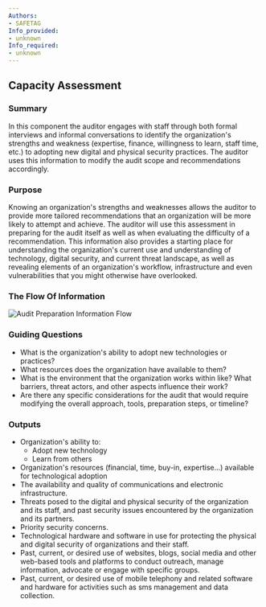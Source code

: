 ```yaml
---
Authors:
- SAFETAG
Info_provided:
- unknown
Info_required:
- unknown
---
```


## Capacity Assessment

### Summary

In this component the auditor engages with staff through both formal interviews and informal conversations to identify the organization's strengths and weakness (expertise, finance, willingness to learn, staff time, etc.) to adopting new digital and physical security practices. The auditor uses this information to modify the audit scope and recommendations accordingly.

### Purpose

Knowing an organization's strengths and weaknesses allows the auditor to provide more tailored recommendations that an organization will be more likely to attempt and achieve. The auditor will use this assessment in preparing for the audit itself as well as when evaluating the difficulty of a recommendation. This information also provides a starting place for understanding the organization's current use and understanding of technology, digital security, and current threat landscape, as well as revealing elements of an organization's workflow, infrastructure and even vulnerabilities that you might otherwise have overlooked.

### The Flow Of Information

![Audit Preparation Information Flow](images/info_flows/capacity_assessment.svg)

### Guiding Questions


 * What is the organization's ability to adopt new technologies or practices?
 * What resources does the organization have available to them?
 * What is the environment that the organization works within like? What barriers, threat actors, and other aspects influence their work?
 * Are there any specific considerations for the audit that would require modifying the overall approach, tools, preparation steps, or timeline?

 




### Outputs

 
  * Organization's ability to:
    * Adopt new technology
    * Learn from others
  * Organization's resources (financial, time, buy-in, expertise...) available for technological adoption
 * The availability and quality of communications and electronic infrastructure.
 * Threats posed to the digital and physical security of the organization and its staff, and past security issues encountered by the organization and its partners.
 * Priority security concerns.
 * Technological hardware and software in use for protecting the physical and digital security of organizations and their staff.
 * Past, current, or desired use of websites, blogs, social media and other web-based tools and platforms to conduct outreach, manage information, advocate or engage with specific groups.
 * Past, current, or desired use of mobile telephony and related software and hardware for activities such as sms management and data collection.
